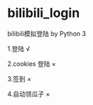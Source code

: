 # bilibili_login
bilibili模拟登陆 by Python 3
  
  1.登陆 √
  
  2.cookies 登陆 ×
  
  3.签到 ×
  
  4.自动领瓜子 ×
